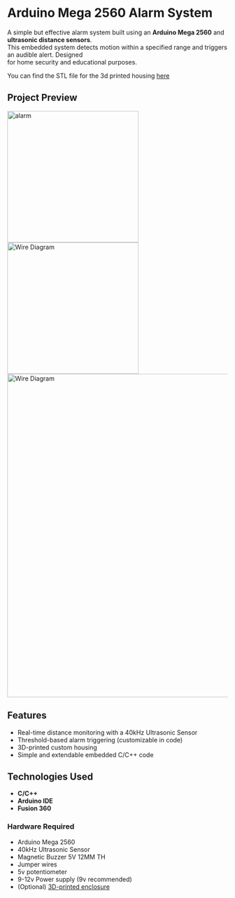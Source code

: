 <h1>Arduino Mega 2560 Alarm System</h1>

A simple but effective alarm system built using an **Arduino Mega 2560** and **ultrasonic distance sensors**. <br/>
This embedded system detects motion within a specified range and triggers an audible alert. Designed <br/>
for home security and educational purposes.<br />

You can find the STL file for the 3d printed housing [here](https://www.thingiverse.com/thing:7037064)

## Project Preview
<img align="left" alt="alarm" height="300px" src="https://github.com/user-attachments/assets/07f8fb40-0d65-4923-aa0a-012d24fda347"/>
<img alt="Wire Diagram" height="300px" src="https://github.com/user-attachments/assets/14f22770-ba0b-4a32-b94a-64451c2caf10"/>
<img align="center" alt="Wire Diagram" width="738px" src="https://github.com/user-attachments/assets/a49a49f8-057e-44c5-b29e-5a38056e6827"/>


## Features

- Real-time distance monitoring with a 40kHz Ultrasonic Sensor
- Threshold-based alarm triggering (customizable in code)
- 3D-printed custom housing
- Simple and extendable embedded C/C++ code

## Technologies Used

- **C/C++**
- **Arduino IDE**
- **Fusion 360**

### Hardware Required

- Arduino Mega 2560
- 40kHz Ultrasonic Sensor
- Magnetic Buzzer 5V 12MM TH
- Jumper wires
- 5v potentiometer
- 9-12v Power supply (9v recommended)
- (Optional) [3D-printed enclosure](https://www.thingiverse.com/thing:7037064)
